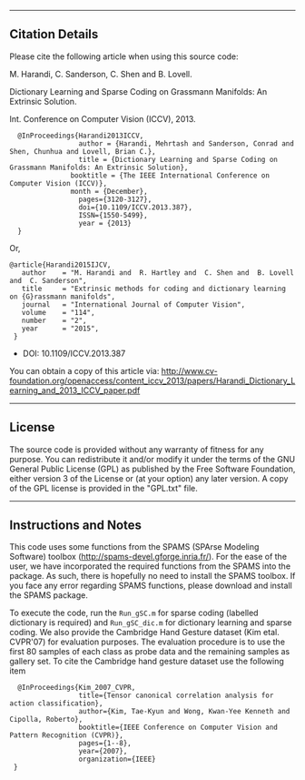 ----------------------
Citation Details
----------------------

Please cite the following article when using this source code:

  M. Harandi, C. Sanderson, C. Shen and B. Lovell.

  Dictionary Learning and Sparse Coding on Grassmann Manifolds: An Extrinsic Solution.

  Int. Conference on Computer Vision (ICCV), 2013.



```
  @InProceedings{Harandi2013ICCV,
				 author = {Harandi, Mehrtash and Sanderson, Conrad and Shen, Chunhua and Lovell, Brian C.},
				 title = {Dictionary Learning and Sparse Coding on Grassmann Manifolds: An Extrinsic Solution},
			   booktitle = {The IEEE International Conference on Computer Vision (ICCV)},
			   month = {December},
				 pages={3120-3127},
				 doi={10.1109/ICCV.2013.387},
				 ISSN={1550-5499},
				 year = {2013}
  }
```

Or,

```
@article{Harandi2015IJCV,
   author    = "M. Harandi and  R. Hartley and  C. Shen and  B. Lovell and  C. Sanderson",
   title     = "Extrinsic methods for coding and dictionary learning on {G}rassmann manifolds",
   journal   = "International Journal of Computer Vision",
   volume    = "114",
   number    = "2",
   year      = "2015",
 }
```



- DOI: 10.1109/ICCV.2013.387

You can obtain a copy of this article via:
http://www.cv-foundation.org/openaccess/content_iccv_2013/papers/Harandi_Dictionary_Learning_and_2013_ICCV_paper.pdf



----------------------
License
----------------------

The source code is provided without any warranty of fitness for any purpose.
You can redistribute it and/or modify it under the terms of the
GNU General Public License (GPL) as published by the Free Software Foundation,
either version 3 of the License or (at your option) any later version.
A copy of the GPL license is provided in the "GPL.txt" file.



----------------------
Instructions and Notes
----------------------

This code uses some functions from the SPAMS (SPArse Modeling Software) toolbox (http://spams-devel.gforge.inria.fr/). For the ease of the user, we have incorporated the required functions from the SPAMS into the package.
As such, there is hopefully no need to install the SPAMS toolbox. If you face any error regarding SPAMS functions, please download and install the SPAMS package.

To execute the code, run the `Run_gSC.m` for sparse coding (labelled dictionary is required) and `Run_gSC_dic.m` for dictionary learning and sparse coding. We also provide the Cambridge Hand Gesture dataset (Kim etal. CVPR'07) for evaluation purposes.
The evaluation procedure is to use the first 80 samples of each class as probe data and the remaining samples as gallery set. To cite the Cambridge hand gesture dataset use the following item

```
  @InProceedings{Kim_2007_CVPR,
				 title={Tensor canonical correlation analysis for action classification},
				 author={Kim, Tae-Kyun and Wong, Kwan-Yee Kenneth and Cipolla, Roberto},
				 booktitle={IEEE Conference on Computer Vision and Pattern Recognition (CVPR)},
				 pages={1--8},
				 year={2007},
				 organization={IEEE}
 }
```




